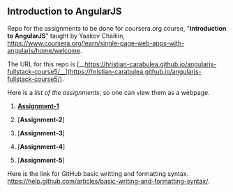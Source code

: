## Introduction to AngularJS

Repo for the assignments to be done for coursera.org course, "__Introduction to AngularJS__" taught by Yaakov Chaikin, https://www.coursera.org/learn/single-page-web-apps-with-angularjs/home/welcome.

The URL for this repo is [__https://hristian-carabulea.github.io/angularjs-fullstack-course5/__](https://hristian-carabulea.github.io/angularjs-fullstack-course5/).

Here is a _list of the assignments_, so one can view them as a webpage. 

1. [__Assignment-1__](https://github.com/hristian-carabulea/angularjs-fullstack-course5/blob/master/Assignment-1/)

2. [__Assignment-2__]

3. [__Assignment-3__]

4. [__Assignment-4__]

5. [__Assignment-5__]

Here is the link for GitHub basic writting and formatting syntax.
https://help.github.com/articles/basic-writing-and-formatting-syntax/.

